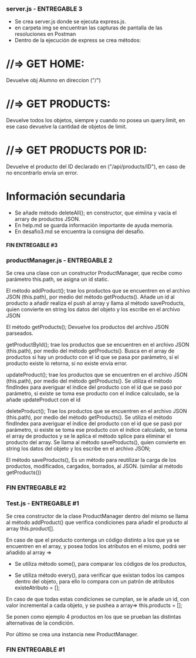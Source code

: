 ### server.js - ENTREGABLE 3 ###

* Se crea server.js donde se ejecuta express.js.
* en carpeta img se encuentran las capturas de pantalla de las resoluciones en Postman
* Dentro de la ejecución de express se crea métodos:

# //=> GET HOME:
Devuelve obj Alumno en direccion ("/")

# //=> GET PRODUCTS:
Devuelve todos los objetos, siempre y cuando no posea un query.limit, en ese caso devuelve la cantidad de objetos de limit.

# //=> GET PRODUCTS POR ID:
Devuelve el producto del ID declarado en ("/api/products/ID"), en caso de no encontrarlo envía un error.


# Información secundaria #
* Se añade método deleteAll(); en constructor, que eimiina y vacía el arrary de productos JSON.
* En help.md se guarda información importante de ayuda memoria.
* En desafio3.md se encuentra la consigna del desafío.


#### FIN ENTREGABLE #3 ####




### productManager.js - ENTREGABLE 2 ###


Se crea una clase con un constructor ProductManager, que recibe como parámetro this.path, se asigna un id static.

El método addProduct(); 
    trae los productos que se encuentren en el archivo JSON (this.path), por medio del método getProducts().
Añade un id al producto a añadir
realiza el push al array y llama al método saveProducts, quien convierte en string los datos del objeto y los escribe en el archivo JSON

El método getProducts();
    Devuelve los productos del archivo JSON parseados.

getProductById();
    trae los productos que se encuentren en el archivo JSON (this.path), por medio del método getProducts().
Busca en el array de productos si hay un producto con el id que se pasa por parámetro, si el producto existe lo retorna, si no existe envía error.

updateProduct();
    trae los productos que se encuentren en el archivo JSON (this.path), por medio del método getProducts().
Se utiliza el método findIndex para averiguar el índice del producto con el id que se pasó por parámetro, si existe se toma ese producto con el índice calculado, se la añade updateProduct con el id

deleteProduct();
    Trae los productos que se encuentren en el archivo JSON (this.path), por medio del método getProducts().
Se utiliza el método findIndex para averiguar el índice del producto con el id que se pasó por parámetro, si existe se toma ese producto con el índice calculado, se toma el array de productos y se le aplica el método splice para eliminar el producto del array.
Se llama al método saveProducts(), quien convierte en string los datos del objeto y los escribe en el archivo JSON;

El método saveProducts(),
    Es un método para reutilizar la carga de los productos, modificados, cargados, borrados, al JSON.
(similar al método getProducts())


### FIN ENTREGABLE #2 ###


### Test.js - ENTREGABLE #1 ###


Se crea constructor de la clase ProductManager
dentro del mismo se llama al método addProduct() que verifica condiciones para añadir el producto al array this.product[].

En caso de que el producto contenga un código distinto a los que ya se encuentren en el array, y posea todos los atributos en el mismo, podrá ser añadido al array => 

* Se utiliza método some(), para comparar los códigos de los productos,

* Se utiliza método every(), para verificar que existan todos los campos dentro del objeto, para ello lo compara con un patrón de atributos existeAtributo = [];

En caso de que todas estas condiciones se cumplan, se le añade un id, con valor incremental a cada objeto, y se pushea a array=> this.products = [];

Se ponen como ejemplo 4 productos en los que se prueban las distintas alternativas de la condición.

Por último se crea una instancia new ProductManager.


### FIN ENTREGABLE #1 ###




